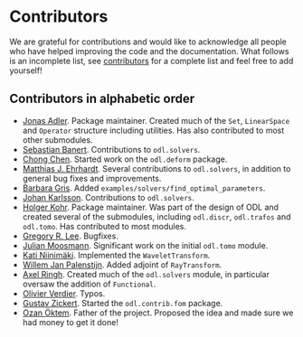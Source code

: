 # Contributors

We are grateful for contributions and would like to acknowledge all people who have helped improving the code and the documentation. What follows is an incomplete list, see [contributors](https://github.com/odlgroup/odl/graphs/contributors) for a complete list and feel free to add yourself!

## Contributors in alphabetic order

* [Jonas Adler](https://github.com/adler-j). Package maintainer. Created much of the `Set`, `LinearSpace` and `Operator` structure including utilities. Has also contributed to most other submodules.
* [Sebastian Banert](https://github.com/sbanert). Contributions to `odl.solvers`.
* [Chong Chen](https://github.com/chongchenmath). Started work on the `odl.deform` package.
* [Matthias J. Ehrhardt](https://github.com/mehrhardt). Several contributions to `odl.solvers`, in addition to general bug fixes and improvements.
* [Barbara Gris](https://github.com/bgris). Added `examples/solvers/find_optimal_parameters`.
* [Johan Karlsson](https://github.com/hilding79). Contributions to `odl.solvers`.
* [Holger Kohr](https://github.com/kohr-h). Package maintainer. Was part of the design of ODL and created several of the submodules, including `odl.discr`, `odl.trafos` and `odl.tomo`. Has contributed to most modules.
* [Gregory R. Lee](https://github.com/grlee77). Bugfixes.
* [Julian Moosmann](https://github.com/moosmann). Significant work on the initial `odl.tomo` module.
* [Kati Niinimäki](https://github.com/niinimaki). Implemented the `WaveletTransform`.
* [Willem Jan Palenstijn](https://github.com/wjp). Added adjoint of `RayTransform`.
* [Axel Ringh](https://github.com/aringh). Created much of the `odl.solvers` module, in particular oversaw the addition of `Functional`.
* [Olivier Verdier](https://github.com/olivierverdier). Typos.
* [Gustav Zickert](https://github.com/zickert). Started the `odl.contrib.fom` package.
* [Ozan Öktem](https://github.com/ozanoktem). Father of the project. Proposed the idea and made sure we had money to get it done!
